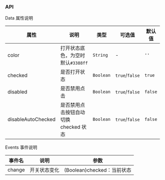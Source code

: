 ### API

<div class="card">

Data 属性说明

| 属性 | 说明 | 类型 | 可选值 | 默认值 |
| --- | --- | --- | --- | --- |
| color | 打开状态底色，为空时默认`#3388ff` | `String` | - | `''` |
| checked | 是否打开状态 | `Boolean` | `true`/`false` | `true` |
| disabled | 是否禁用点击 | `Boolean` | `true`/`false` | `false` |
| disableAutoChecked | 是否禁用点击按钮自动切换 checked 状态 | `Boolean` | `true`/`false` | `false` |

</div>

<div class="card">

Events 事件说明

| 事件名 | 说明 | 参数 |
| --- | --- | --- |
| change | 开关状态变化 | (Boolean)checked：当前状态 |

</div>
